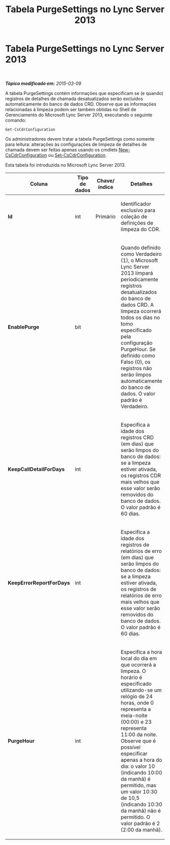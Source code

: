 ﻿---
title: Tabela PurgeSettings no Lync Server 2013
TOCTitle: Tabela PurgeSettings no Lync Server 2013
ms:assetid: 9ff2c8fc-4ae8-4f22-96a8-1f4d5eecbf2d
ms:mtpsurl: https://technet.microsoft.com/pt-br/library/JJ205121(v=OCS.15)
ms:contentKeyID: 49307630
ms.date: 05/19/2016
mtps_version: v=OCS.15
ms.translationtype: HT
---

# Tabela PurgeSettings no Lync Server 2013

 

_**Tópico modificado em:** 2015-03-09_

A tabela PurgeSettings contém informações que especificam se (e quando) registros de detalhes de chamada desatualizados serão excluídos automaticamente do banco de dados CRD. Observe que as informações relacionadas à limpeza podem ser também obtidas no Shell de Gerenciamento do Microsoft Lync Server 2013, executando o seguinte comando:

    Get-CsCdrConfiguration

Os administradores devem tratar a tabela PurgeSettings como somente para leitura: alterações às configurações de limpeza de detalhes de chamada devem ser feitas apenas usando os cmdlets [New-CsCdrConfiguration](new-cscdrconfiguration.md) ou [Set-CsCdrConfiguration](set-cscdrconfiguration.md).

Esta tabela foi introduzida no Microsoft Lync Server 2013.


<table>
<colgroup>
<col style="width: 25%" />
<col style="width: 25%" />
<col style="width: 25%" />
<col style="width: 25%" />
</colgroup>
<thead>
<tr class="header">
<th>Coluna</th>
<th>Tipo de dados</th>
<th>Chave/índice</th>
<th>Detalhes</th>
</tr>
</thead>
<tbody>
<tr class="odd">
<td><p><strong>Id</strong></p></td>
<td><p>int</p></td>
<td><p>Primário</p></td>
<td><p>Identificador exclusivo para coleção de definições de limpeza do CDR.</p></td>
</tr>
<tr class="even">
<td><p><strong>EnablePurge</strong></p></td>
<td><p>bit</p></td>
<td><p></p></td>
<td><p>Quando definido como Verdadeiro (1), o Microsoft Lync Server 2013 limpará periodicamente registros desatualizados do banco de dados CRD. A limpeza ocorrerá todos os dias no tomo especificado pela configuração PurgeHour. Se definido como Falso (0), os registros não serão limpos automaticamente do banco de dados. O valor padrão é Verdadeiro.</p></td>
</tr>
<tr class="odd">
<td><p><strong>KeepCallDetailForDays</strong></p></td>
<td><p>int</p></td>
<td><p></p></td>
<td><p>Especifica a idade dos registros CRD (em dias) que serão limpos do banco de dados: se a limpeza estiver ativada, os registros CDR mais velhos que esse valor serão removidos do banco de dados. O valor padrão é 60 dias.</p></td>
</tr>
<tr class="even">
<td><p><strong>KeepErrorReportForDays</strong></p></td>
<td><p>int</p></td>
<td><p></p></td>
<td><p>Especifica a idade dos registros de relatórios de erro (em dias) que serão limpos do banco de dados: se a limpeza estiver ativada, os registros de relatórios de erro mais velhos que esse valor serão removidos do banco de dados. O valor padrão é 60 dias.</p></td>
</tr>
<tr class="odd">
<td><p><strong>PurgeHour</strong></p></td>
<td><p>int</p></td>
<td><p></p></td>
<td><p>Especifica a hora local do dia em que ocorrerá a limpeza. O horário é especificado utilizando-se um relógio de 24 horas, onde 0 representa a meia-noite (00:00) e 23 representa 11:00 da noite. Observe que é possível especificar apenas a hora do dia: o valor 10 (indicando 10:00 da manhã) é permitido, mas um valor 10:30 de 10,5 (indicando 10:30 da manhã) não é permitido. O valor padrão é 2 (2:00 da manhã).</p></td>
</tr>
</tbody>
</table>

